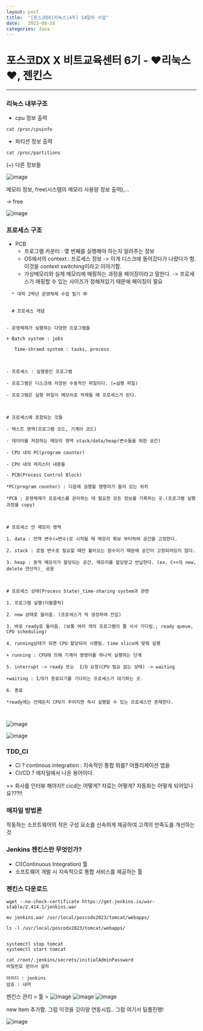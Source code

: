 ```yaml
---
layout: post
title:  "[포스코DX|리눅스|4주] 14일차 수업"
date:   2023-08-28
categories: Java
---
```


# 포스코DX X 비트교육센터 6기 - ❤️리눅스❤️, 젠킨스

---

### 리눅스 내부구조

- cpu 정보 출력

```console
cat /proc/cpuinfo
```

- 파티션 정보 출력

```console
cat /proc/partitions
```

(+) 다른 정보들

![image](https://github.com/talkingOrange/talkingOrange.github.io/assets/88815795/56eb9e16-16de-44bb-82f0-c3e007e13e3e)

메모리 정보, free(시스템의 메모리 사용량 정보 출력),... 

-> free

![image](https://github.com/talkingOrange/talkingOrange.github.io/assets/88815795/864b6d41-7f62-4ba6-a020-244183d4a9a6)


### 프로세스 구조

- PCB
  - 프로그램 카운터 : 몇 번째를 실행해야 하는지 알려주는 정보
  - OS에서의 context : 프로세스 정보 -> 이게 디스크에 들어갔다가 나왔다가 함. 이것을 context switching이라고 이야기함.
  - 가상메모리와 실제 메모리에 매핑하는 과정을 페이징이라고 말한다. -> 프로세스가 매핑할 수 있는 사이즈가 정해져있기 때문에 페이징이 필요


```console
  * 대학 2학년 운영체제 수업 필기 中


  # 프로세스 개념

​
- 운영체제가 실행하는 다양한 프로그램들

+ Batch system : jobs

   Time-shraed system : tasks, process

​

- 프로세스 : 실행중인 프로그램

- 프로그램은 디스크에 저장된 수동적인 파일이다. (=실행 파일)

- 프로그램은 실행 파일이 메모리로 적재될 때 프로세스가 된다.

​

# 프로세스에 포함되는 것들

- 텍스트 영역(프로그램 코드, 기계어 코드)

- 데이터를 저장하는 메모리 영역 stack/data/heap(변수들을 위한 공간)

- CPU 내의 PC(program counter)

- CPU 내의 레지스터 내용들

- PCB(Process Control Block)

*PC(program counter) : 다음에 실행할 명령어가 들어 있는 위치

*PCB : 운영체제가 프로세스를 관리하는 데 필요한 모든 정보를 기록하는 곳.(프로그램 실행 과정을 copy)

​

# 프로세스 안 메모리 영역

1. data : 전역 변수(=변수)로 시작될 때 메모리 확보 부터하여 공간을 고정한다.

2. stack : 로컬 변수로 필요할 때만 불러오는 함수이기 때문에 공간이 고정되어있지 않다.

3. heap : 동적 메모리가 할당되는 공간, 메모리를 할당받고 반납한다. (ex. C++의 new, delete 연산자)_ 공용

​

# 프로세스 상태(Process State)_time-sharing system과 관련

1. 프로그램 실행(더블클릭)

2. new 상태로 들어옴. (프로세스가 막 생성하여 진입)

3. 바로 ready로 들어옴. (보통 여러 개의 프로그램이 줄 서서 기다림.; ready queue, CPU scheduling)

4. running상태가 되면 CPU 할당되어 시행됨. time slice에 맞춰 실행

+ running : CPU에 의해 기계어 명령어를 하나씩 실행하는 단계

5. interrupt -> ready 또는  I/O 요청(CPU 필요 없는 상태) -> waiting 

+waiting : I/O가 종료되기를 기다리는 프로세스가 대기하는 곳.

6. 종료 

*ready에는 언제든지 CPU가 주어지면 즉시 실행할 수 있는 프로세스만 존재한다.

​
```

![image](https://github.com/talkingOrange/talkingOrange.github.io/assets/88815795/e6957ef4-6ea1-4fdf-bafd-79f6f116e25e)


![image](https://github.com/talkingOrange/talkingOrange.github.io/assets/88815795/9a2c7923-5243-4e22-8c1b-2a46fef5afe1)


### TDD_CI

- Ci ? continous integration : 지속적인 통합  뭐를? 어플리케이션 엡을
- CI/CD  ? 애자일에서 나온 용어이다.

=> 회사를 인터뷰 해야지!! cicd는 어떻게? 자료는 어떻게? 자동화는 어떻게 되어있나요???!!

### 애자일 방법론

 작동하는 소프트웨어의 작은 구성 요소를 신속하게 제공하여 고객의 만족도를 개선하는 것


### Jenkins 젠킨스란 무엇인가?

- CI(Continuous Integration) 툴
- 소프트웨어 개발 시 지속적으로 통합 서비스를 제공하는 툴



### 젠킨스 다운로드


```
wget --no-check-certificate https://get.jenkins.io/war-stable/2.414.1/jenkins.war

mv jenkins.war /usr/local/poscodx2023/tomcat/webapps/

ls -l /usr/local/poscodx2023/tomcat/webapps/


systemctl stop tomcat
systemctl start tomcat

cat /root/.jenkins/secrets/initialAdminPassword
비밀번호 얻어서 설치

아이디 : jenkins
암호 : 내꺼

```


젠킨스 관리 > 툴 > 
![image](https://github.com/talkingOrange/talkingOrange.github.io/assets/88815795/5f4921ac-e3c5-4af3-bb82-7391cefe8fb3)
![image](https://github.com/talkingOrange/talkingOrange.github.io/assets/88815795/26f8dc18-1b87-4d90-b1dd-5bacd60b4f96)
![image](https://github.com/talkingOrange/talkingOrange.github.io/assets/88815795/38098310-0e21-44cc-ad0f-efa6752ac937)


new item 추가함. 그럼 이것을 깃이랑 연동시킴..
그럼 여기서 팀플진행!


![image](https://github.com/talkingOrange/talkingOrange.github.io/assets/88815795/a2e55cfb-8764-4ba8-bd98-de176093cce3)
